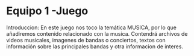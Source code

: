 # Equipo 1 -Juego
Introduccion:
En este juego nos toco la temática MUSICA, por lo que añadiremos contenido relacionado con la musica. Contendrá archivos de videos musicales, imagenes de bandas o conciertos, textos con información sobre las principales bandas y otra informacion de interes.
